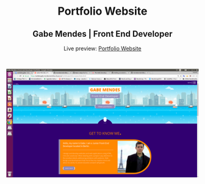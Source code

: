 <h1 align="center">Portfolio Website</h1>
<h2 align="center">Gabe Mendes | Front End Developer </h2>
<p align="center">Live preview: <a href="https://serene-harbor-82794.herokuapp.com/">Portfolio Website</a></p><br>
<p align="center">
<img src="images/screenshot.png" width="550" alt="Portfolio Website">
</p>
